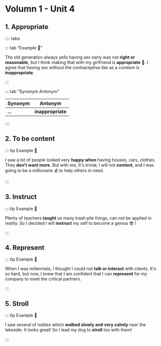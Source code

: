 # Volumn 1 - Unit 4

## 1. **Appropriate** <Badge text="Adj" type="tip"/> <Badge text="əˈproʊ.pri.ət" type="warning"/>

:::: tabs

::: tab "Example 🧾"

The old generation always yells having sex early was not <strong class="meaning">right or reasonable</strong>, but I think making that with my girlfriend is <strong class="keyword">appropriate</strong> 🤨. I agree that having sex without the contraceptive like as a condom is <strong class="antonym">inappropriate</strong>.

:::

::: tab "Synonym Antonym"

| Synonym                              |                    Antonym                     |
| ------------------------------------ | :--------------------------------------------: |
| <strong class="synonym">...</strong> | <strong class="antonym">inappropriate</strong> |

::::

## 2. **To be content** <Badge text="Adj" type="tip"/> <Badge text="kənˈtent" type="warning"/>

::: tip Example 🧾

I saw a lot of people looked very <strong class="meaning">happy when </strong>having houses, cars, clothes. They <strong class="meaning">don't want more</strong>. But with me, It's trivial, I will not <strong class="keyword">content</strong>, and I was going to be a millionaire 💰 to help others in need.

:::

<strong class="synonym"></strong>
<strong class="antonym"></strong>

## 3. **Instruct** <Badge text="v" type="tip"/> <Badge text="ɪnˈstrʌkt" type="warning"/>

::: tip Example 🧾

Plenty of teachers <strong class="meaning">taught</strong> us many trash pile things, can not be applied in reality. So I decided I will <strong class="keyword">instruct</strong> my self to become a genius 😎 !

:::

## 4. **Represent** <Badge text="v" type="tip"/> <Badge text="rep.rɪˈzent" type="warning"/>

::: tip Example 🧾

When I was millennials, I thought I could not <strong class="meaning">talk or interact</strong> with clients. It's so hard, but now, I knew that I am confident that I can <strong class="keyword">represent</strong> for my company to meet the critical partners.

:::

## 5. **Stroll** <Badge text="v" type="tip"/> <Badge text="stroʊl" type="warning"/>

::: tip Example 🧾

I saw several of nobles which <strong class="meaning">walked slowly and very calmly</strong> near the lakeside. It looks great! So I lead my dog to <strong class="keyword">stroll</strong> too with them!

:::

